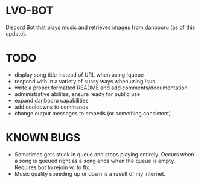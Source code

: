 # LVO-BOT
Discord Bot that plays music and retrieves images from danbooru (as of this update).


# TODO
- display song title instead of URL when using !queue
- respond with in a variety of sussy ways when using !sus
- write a proper formatted README and add comments/documentation
- administrative abilites, ensure ready for public use
- expand danbooru capabilities
- add cooldowns to commands
- change output messages to embeds (or something consistent)

# KNOWN BUGS
- Sometimes gets stuck in queue and stops playing entirely. Occurs when a song is queued right as a song ends when the queue is empty. Requires bot to rejoin vc to fix.
- Music quality speeding up or down is a result of my internet. 